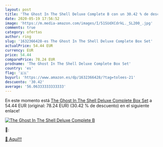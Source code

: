 ```yaml
---
layout: post
title: 'The Ghost In The Shell Deluxe Complete B con un 30.42 % de descuento'
date: 2020-05-19 17:56:52
image: 'https://m.media-amazon.com/images/I/51SUdXCdrkL._SL200_.jpg'
comments: true
category: ofertas
author: ring
slug: '1632366428-es The Ghost In The Shell Deluxe Complete Box Set'
actualPrice: 54.44 EUR
currency: EUR
price: 54.44
comparePrice: 78.24 EUR
prodname: 'The Ghost In The Shell Deluxe Complete Box Set'
country: 'es'
flag: '🇪🇸'
buyurl: 'https://www.amazon.es/dp/1632366428/?tag=tolees-21'
descuento: '30.42'
average: '56.06333333333333'
---
```


En este momento está [The Ghost In The Shell Deluxe Complete Box Set](https://www.amazon.es/dp/1632366428/?tag=tolees-21) a 54.44 EUR (original: 78.24 EUR) (30.42 %  de descuento) en el siguiente enlace!

[![The Ghost In The Shell Deluxe Complete B](https://m.media-amazon.com/images/I/51SUdXCdrkL._SL200_.jpg)](https://www.amazon.es/dp/1632366428/?tag=tolees-21)

🔎:


[🛒 Aquí!!!](https://www.amazon.es/dp/1632366428/?tag=tolees-21)
